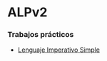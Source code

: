# ALPv2

### Trabajos prácticos

- [Lenguaje Imperativo Simple](https://github.com/sebamoralesasd/ALPv2/blob/master/TP1/Informe%20TP1%20ALPv2020.pdf)
